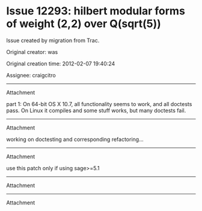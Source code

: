 # Issue 12293: hilbert modular forms of weight (2,2) over Q(sqrt(5))

Issue created by migration from Trac.

Original creator: was

Original creation time: 2012-02-07 19:40:24

Assignee: craigcitro




---

Attachment

part 1: On 64-bit OS X 10.7, all functionality seems to work, and all doctests pass.    On Linux it compiles and some stuff works, but many doctests fail.


---

Attachment

working on doctesting and corresponding refactoring...


---

Attachment

use this patch only if using sage>=5.1


---

Attachment


---

Attachment
